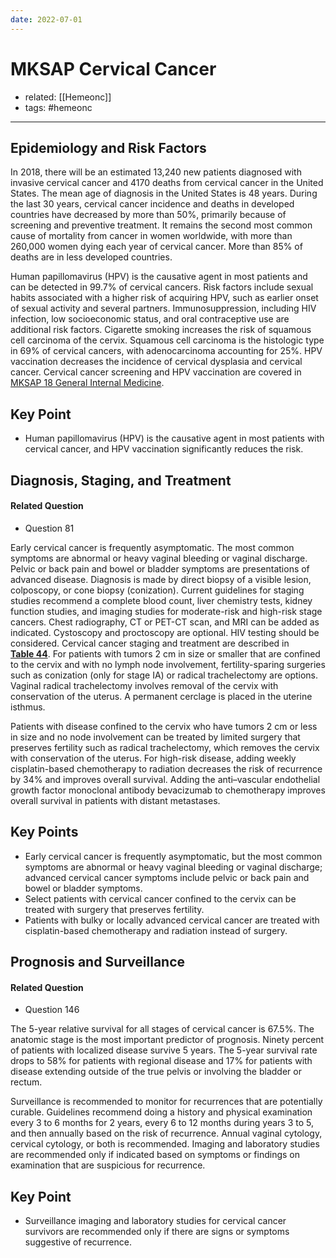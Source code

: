 ```yaml
---
date: 2022-07-01
---
```


# MKSAP Cervical Cancer

- related: [[Hemeonc]]
- tags: #hemeonc
---

## Epidemiology and Risk Factors

In 2018, there will be an estimated 13,240 new patients diagnosed with invasive cervical cancer and 4170 deaths from cervical cancer in the United States. The mean age of diagnosis in the United States is 48 years. During the last 30 years, cervical cancer incidence and deaths in developed countries have decreased by more than 50%, primarily because of screening and preventive treatment. It remains the second most common cause of mortality from cancer in women worldwide, with more than 260,000 women dying each year of cervical cancer. More than 85% of deaths are in less developed countries.

Human papillomavirus (HPV) is the causative agent in most patients and can be detected in 99.7% of cervical cancers. Risk factors include sexual habits associated with a higher risk of acquiring HPV, such as earlier onset of sexual activity and several partners. Immunosuppression, including HIV infection, low socioeconomic status, and oral contraceptive use are additional risk factors. Cigarette smoking increases the risk of squamous cell carcinoma of the cervix. Squamous cell carcinoma is the histologic type in 69% of cervical cancers, with adenocarcinoma accounting for 25%. HPV vaccination decreases the incidence of cervical dysplasia and cervical cancer. Cervical cancer screening and HPV vaccination are covered in [MKSAP 18 General Internal Medicine](https://mksap18.acponline.org/app/topics/gm/mk18_b_gm_s3/mk18_b_gm_s3_2_3_5_4).

## Key Point

- Human papillomavirus (HPV) is the causative agent in most patients with cervical cancer, and HPV vaccination significantly reduces the risk.

## Diagnosis, Staging, and Treatment

#### Related Question

- Question 81

Early cervical cancer is frequently asymptomatic. The most common symptoms are abnormal or heavy vaginal bleeding or vaginal discharge. Pelvic or back pain and bowel or bladder symptoms are presentations of advanced disease. Diagnosis is made by direct biopsy of a visible lesion, colposcopy, or cone biopsy (conization). Current guidelines for staging studies recommend a complete blood count, liver chemistry tests, kidney function studies, and imaging studies for moderate-risk and high-risk stage cancers. Chest radiography, CT or PET-CT scan, and MRI can be added as indicated. Cystoscopy and proctoscopy are optional. HIV testing should be considered. Cervical cancer staging and treatment are described in **[Table 44](https://mksap18.acponline.org/app/topics/ho/tables/mk18_a_ho_t44)**. For patients with tumors 2 cm in size or smaller that are confined to the cervix and with no lymph node involvement, fertility-sparing surgeries such as conization (only for stage IA) or radical trachelectomy are options. Vaginal radical trachelectomy involves removal of the cervix with conservation of the uterus. A permanent cerclage is placed in the uterine isthmus.

Patients with disease confined to the cervix who have tumors 2 cm or less in size and no node involvement can be treated by limited surgery that preserves fertility such as radical trachelectomy, which removes the cervix with conservation of the uterus. For high-risk disease, adding weekly cisplatin-based chemotherapy to radiation decreases the risk of recurrence by 34% and improves overall survival. Adding the anti–vascular endothelial growth factor monoclonal antibody bevacizumab to chemotherapy improves overall survival in patients with distant metastases.

## Key Points

- Early cervical cancer is frequently asymptomatic, but the most common symptoms are abnormal or heavy vaginal bleeding or vaginal discharge; advanced cervical cancer symptoms include pelvic or back pain and bowel or bladder symptoms.
- Select patients with cervical cancer confined to the cervix can be treated with surgery that preserves fertility.
- Patients with bulky or locally advanced cervical cancer are treated with cisplatin-based chemotherapy and radiation instead of surgery.

## Prognosis and Surveillance

#### Related Question

- Question 146

The 5-year relative survival for all stages of cervical cancer is 67.5%. The anatomic stage is the most important predictor of prognosis. Ninety percent of patients with localized disease survive 5 years. The 5-year survival rate drops to 58% for patients with regional disease and 17% for patients with disease extending outside of the true pelvis or involving the bladder or rectum.

Surveillance is recommended to monitor for recurrences that are potentially curable. Guidelines recommend doing a history and physical examination every 3 to 6 months for 2 years, every 6 to 12 months during years 3 to 5, and then annually based on the risk of recurrence. Annual vaginal cytology, cervical cytology, or both is recommended. Imaging and laboratory studies are recommended only if indicated based on symptoms or findings on examination that are suspicious for recurrence.

## Key Point

- Surveillance imaging and laboratory studies for cervical cancer survivors are recommended only if there are signs or symptoms suggestive of recurrence.
